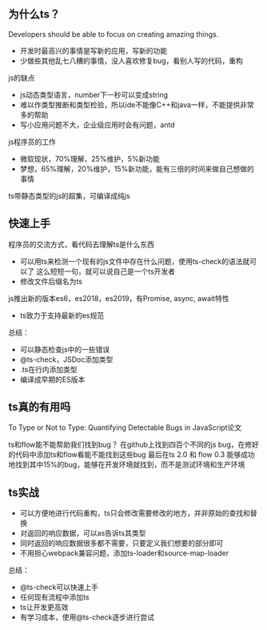 ## 为什么ts？
Developers should be able to focus on creating amazing things.
- 开发时最高兴的事情是写新的应用，写新的功能
- 少做些其他乱七八糟的事情，没人喜欢修复bug，看别人写的代码，重构

js的缺点
- js动态类型语言，number下一秒可以变成string
- 难以作类型推断和类型检验，所以ide不能像C++和java一样，不能提供非常多的帮助
- 写小应用问题不大，企业级应用时会有问题，antd

js程序员的工作
- 微软现状，70%理解，25%维护，5%新功能
- 梦想，65%理解，20%维护，15%新功能，能有三倍的时间来做自己想做的事情

ts带静态类型的js的超集，可编译成纯js

## 快速上手
程序员的交流方式，看代码去理解ts是什么东西
- 可以用ts来检测一个现有的js文件中存在什么问题，使用ts-check的语法就可以了
这么短短一句，就可以说自己是一个ts开发者
- 修改文件后缀名为ts

js推出新的版本es6，es2018，es2019，有Promise, async, await特性
- ts致力于支持最新的es规范

总结：
- 可以静态检查js中的一些错误
- @ts-check，JSDoc添加类型
- .ts在行内添加类型
- 编译成早期的ES版本

## ts真的有用吗
To Type or Not to Type:
Quantifying Detectable Bugs in JavaScript论文

ts和flow能不能帮助我们找到bug？
在github上找到四百个不同的js bug，在修好的代码中添加ts和flow看能不能找到这些bug
最后在ts 2.0 和 flow 0.3 能够成功地找到其中15%的bug，能够在开发环境就找到，而不是测试环境和生产环境

## ts实战
- 可以方便地进行代码重构，ts只会修改需要修改的地方，并非原始的查找和替换
- 对返回的响应数据，可以as告诉ts其类型
- 同时返回的响应数据很多都不需要，只要定义我们想要的部分即可
- 不用担心webpack兼容问题，添加ts-loader和source-map-loader

总结：
- @ts-check可以快速上手
- 任何现有流程中添加ts
- ts让开发更高效
- 有学习成本，使用@ts-check逐步进行尝试
